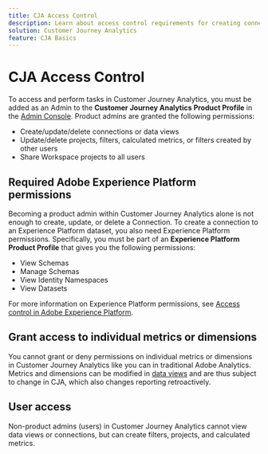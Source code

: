 ```yaml
---
title: CJA Access Control
description: Learn about access control requirements for creating connections, adding datasets, creating data views, etc.
solution: Customer Journey Analytics
feature: CJA Basics
---
```


# CJA Access Control

To access and perform tasks in Customer Journey Analytics, you must be added as an Admin to the **Customer Journey Analytics Product Profile** in the [Admin Console](https://adminconsole.adobe.com/enterprise/). Product admins are granted the following permissions:

* Create/update/delete connections or data views
* Update/delete projects, filters, calculated metrics, or filters created by other users
* Share Workspace projects to all users

## Required Adobe Experience Platform permissions

Becoming a product admin within Customer Journey Analytics alone is not enough to create, update, or delete a Connection. To create a connection to an Experience Platform dataset, you also need Experience Platform permissions. Specifically, you must be part of an **Experience Platform Product Profile** that gives you the following permissions:

* View Schemas
* Manage Schemas
* View Identity Namespaces
* View Datasets
  
For more information on Experience Platform permissions, see [Access control in Adobe Experience Platform](https://experienceleague.adobe.com/docs/experience-platform/access-control/home.html).

## Grant access to individual metrics or dimensions

You cannot grant or deny permissions on individual metrics or dimensions in Customer Journey Analytics like you can in traditional Adobe Analytics. Metrics and dimensions can be modified in [data views](/help/data-views/data-views.md) and are thus subject to change in CJA, which also changes reporting retroactively.

## User access

Non-product admins (users) in Customer Journey Analytics cannot view data views or connections, but can create filters, projects, and calculated metrics.